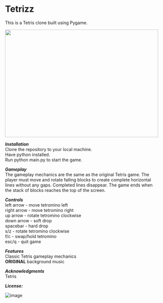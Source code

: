 # Tetrizz
This is a Tetris clone built using Pygame.

<img src="https://user-images.githubusercontent.com/57689939/221411152-7de7b0c6-838a-4aba-8808-5638ac9470dd.png"  width="500" height="350">

***Installation*** <br />
Clone the repository to your local machine. <br />
Have python installed. <br />
Run python main.py to start the game.

***Gameplay*** <br />
The gameplay mechanics are the same as the original Tetris game. The player must move and rotate falling blocks to create complete horizontal lines without any gaps.
Completed lines disappear. The game ends when the stack of blocks reaches the top of the screen.

***Controls*** <br />
left arrow - move tetromino left <br />
right arrow - move tetromino right <br />
up arrow - rotate tetromino clockwise <br />
down arrow - soft drop <br />
spacebar - hard drop <br />
s/z - rotate tetromino clockwise <br />
f/c - swap/hold tetromino <br />
esc/q - quit game <br />
          
***Features*** <br />
Classic Tetris gameplay mechanics <br />
**ORIGINAL** background music <br />

***Acknowledgments*** <br />
Tetris

***License:***

![image](https://user-images.githubusercontent.com/57689939/220727747-d79ef686-83bb-4c21-b1d8-c177c97729c2.png)
